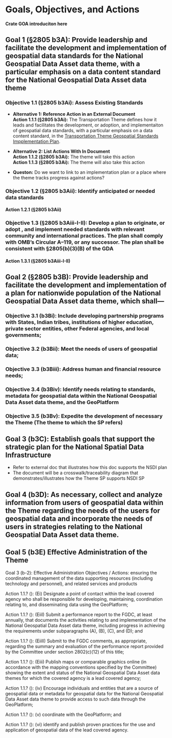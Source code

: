 # Goals, Objectives, and Actions

**Crate GOA introduciton here**

## Goal 1 (§2805 b3A): Provide leadership and facilitate the development and implementation of geospatial data standards for the National Geospatial Data Asset data theme, with a particular emphasis on a data content standard for the National Geospatial Data Asset data theme

### Objective 1.1 (§2805 b3Ai): Assess Existing Standards

* **Alternative 1: Reference Action in an External Document**  
**Action 1.1.1 (§2805 b3Ai):** The Transportation Theme defines how it leads and facilitates the development, or adoption, and implementaiton of geospatial data standards, with a particular emphasis on a data content standard, in the [Transportation Theme Geospatial Standards Impplementation Plan](https://ago-item-storage.s3.us-east-1.amazonaws.com/e52f24be7e71423c967ecd1c8b27547e/FGDC_Transportation_Theme_Strategic_Plan_2021_xv_1.1.pdf?X-Amz-Security-Token=IQoJb3JpZ2luX2VjEGwaCXVzLWVhc3QtMSJGMEQCIARL0kiKj3Kkw9gBGQazWBtR4yFbIAUn2jOAKhYg4zzmAiAVy4zOqZPVJ%2BgfWw%2FMErWKxL7AvRPeSuxqoeSHnGAc%2FSrWBAj1%2F%2F%2F%2F%2F%2F%2F%2F%2F%2F8BEAAaDDYwNDc1ODEwMjY2NSIM0rZJ6qIhKuWU3zy0KqoE4it%2BURhW8IRz6KhGnogTgCZZmv%2Bm5EYNqYWIOtS2Zy6g5mIS3bTXErAsGimSDZRrMzxgM9IaR7OjjqqF6ezz90sNFx%2BIPbKGB7S3cswxagZTYQ6a7xbEw%2BrtpwA2xtvfH7wKASofitTxb8KXFIbtP85uPBu6EjddZDpEUGVUmg0h0Cj5WhqmLS1nRc5Lh%2FEAS1Zs1b8jB7esX5JmRVQrthEUc%2FT8mmuQVvFvuLlRn0Gqsjj1KsEH5J%2FZ43hJYowogjz9cRmaFcoNIvA4uZL6g%2BGl%2F6%2FObLGg3YaoYM27JQgXOtS4Wyn5wotdaopAOOqNTc4OxbkVYjNCFPrm6Eoz7vY8PsLoX58KxaOBa0AzQbSdLOT9BKH%2FvmNdIy4TEJu2rNALNpbjLghGS9nN%2FLENa4Z7clcMjZXBw0vduuLI1Ncx8fnL1ETxAPgwdPw6OyeGQxwJiKx5Rcpyk7MM7xTvtuXrFa6XhhO7jBBF3rL%2Fp1Dfvl0om44SgM8U8fFlJvHZT4hPW9EW6yQTBEbS5Vi8Fil49X%2Bq1LBArM8KFcfmXBB77G4THbcSemeKiWfEDA1SFIJWB6ApXM97IQzTIsRebgN294Ob8fyi91qTevzLQrPGN1k%2F7H1j0h8qK%2Fm7zl6xcnOxUYdOJh5meLieDDlhS5hpJHXDhX%2BQgjVGAeF4fHOgQGXZrcmiLo9aFwRxzqYUcpT0HoRM0AnuV2ZQ4qBnCSggzZyHtVm04wkwwq2qnwY6qgGetmCCMHGv7hLTSXrEnrF6H4QFHkUnqQ%2BQknGX7T%2FhALTrbPGOnFDwuFXHzY2CfvDrjJ7ekKIRiSQKKXuPoFMg2r6mArjcBpO0a5iv2KghxU8cog7zY2GWBZP82EFncH7FJpCYyqSOyoiuFPiVbvqlt4c7N%2BqToycAlP8D7PQ%2BlvVtvUBSeLrnARSxhkbZeP1dQLN3qN%2F9ctMRZQgE9hnAHLgSMEZ4kYWtYw%3D%3D&X-Amz-Algorithm=AWS4-HMAC-SHA256&X-Amz-Date=20230213T211659Z&X-Amz-SignedHeaders=host&X-Amz-Expires=300&X-Amz-Credential=ASIAYZTTEKKEX3HIBU6S%2F20230213%2Fus-east-1%2Fs3%2Faws4_request&X-Amz-Signature=db902600d87d1ce9acbd0ea1169dda0f550301867f67740f23fe6fcc90ce0be0 ).

* **Alternative 2: List Actions With In Document**  
**Action 1.1.2 (§2805 b3Ai):** The theme will take this action  
**Action 1.1.3 (§2805 b3Ai):** The theme will also take this action  

* **Queston:** Do we want to link to an implementation plan or a place where the theme tracks progress against actions?

### Objective 1.2 (§2805 b3Aii): Identify anticipated or needed data standards
#### Action 1.2.1 (§2805 b3Aii)
	
### Objective 1.3 (§2805 b3Aiii-I-II): Develop a plan to originate, or adopt , and implement needed standards with relevant community and international practices. The plan shall comply with OMB’s Circular A–119, or any successor. The plan shall be consistent with §2805(b)(3)(B) of the GDA
#### Action 1.3.1 (§2805 b3Aiii-I-II)
	
## Goal 2 (§2805 b3B): Provide leadership and facilitate the development and implementation of a plan for nationwide population of the National Geospatial Data Asset data theme, which shall—

### Objective 3.1 (b3Bi): Include developing partnership programs with States, Indian tribes, institutions of higher education, private sector entities, other Federal agencies, and local governments;

### Objective 3.2 (b3Bii): Meet the needs of users of geospatial data;

### Objective 3.3 (b3Biii): Address human and financial resource needs;

### Objective 3.4 (b3Biv): Identify needs relating to standards, metadata for geospatial data within the National Geospatial Data Asset data theme, and the GeoPlatform

### Objective 3.5 (b3Bv): Expedite the development of necessary the Theme (The theme to which the SP refers)

## Goal 3 (b3C): Establish goals that support the strategic plan for the National Spatial Data Infrastructure
- Refer to external doc that illustrates how this doc supports the NSDI plan
- The document will be a crosswalk/traceability diagram that demonstrates/illustrates how the Theme SP supports NSDI SP

## Goal 4 (b3D): As necessary, collect and analyze information from users of geospatial data within the Theme regarding the needs of the users for geospatial data and incorporate the needs of users in strategies relating to the National Geospatial Data Asset data theme.

## Goal 5 (b3E) Effective Administration of the Theme

Goal 3 (b-2): Effective Administration
	Objectives / Actions: 
ensuring the coordinated management of the data
supporting resources (including technology and personnel), and 
related services and 
products

Action 1.1.? (): (Ei) Designate a point of contact within the lead covered agency who shall be responsible for developing, maintaining, coordination relating to, and disseminating data using the GeoPlatform;

Action 1.1.? (): (EiiI) Submit a performance report to the FGDC, at least annually, that documents the activities relating to and implementation of the National Geospatial Data Asset data theme, including progress in achieving the requirements under subparagraphs (A), (B), (C), and (D); and

Action 1.1.? (): (EiiII) Submit to the FGDC comments, as appropriate, regarding the summary and evaluation of the performance report provided by the Committee under section 2802(c)(12) of this title;

Action 1.1.? (): (Eiii) Publish maps or comparable graphics online (in accordance with the mapping conventions specified by the Committee) showing the extent and status of the National Geospatial Data Asset data themes for which the covered agency is a lead covered agency;

Action 1.1.? (): (iv) Encourage individuals and entities that are a source of geospatial data or metadata for geospatial data for the National Geospatial Data Asset data theme to provide access to such data through the GeoPlatform;

Action 1.1.? (): (v) coordinate with the GeoPlatform; and

Action 1.1.? (): (vi) identify and publish proven practices for the use and application of geospatial data of the lead covered agency.
